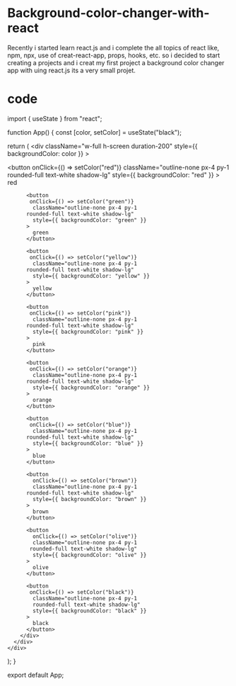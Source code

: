 # Background-color-changer-with-react
Recently i started learn react.js and i complete the all topics of react like, npm, npx, use of creat-react-app, props, hooks, etc. 
so i decided to start creating a projects and i creat my first project a background color changer app with uing react.js its a very small projet.

# code

import { useState } from "react";

function App() {
  const [color, setColor] = useState("black");

  return (
    <div
      className="w-full h-screen duration-200"
      style={{ backgroundColor: color }}
    >
      <div
        className="fixed flex flex-wrap
        justify-center bottom-20 inste-x-0 px-2"
      >
        <div
          className="flex flex-wrap justify-center
          gap-5 shadow-lg bg-white px-3 py-2 rounded-3xl"
        >
          <button
           onClick={() => setColor("red")}
            className="outline-none px-4 py-1
          rounded-full text-white shadow-lg"
            style={{ backgroundColor: "red" }}
          >
            red
          </button>

          <button
           onClick={() => setColor("green")}
            className="outline-none px-4 py-1
          rounded-full text-white shadow-lg"
            style={{ backgroundColor: "green" }}
          >
            green
          </button>

          <button
           onClick={() => setColor("yellow")}
            className="outline-none px-4 py-1
          rounded-full text-white shadow-lg"
            style={{ backgroundColor: "yellow" }}
          >
            yellow
          </button>

          <button
           onClick={() => setColor("pink")}
            className="outline-none px-4 py-1
          rounded-full text-white shadow-lg"
            style={{ backgroundColor: "pink" }}
          >
            pink
          </button>

          <button
           onClick={() => setColor("orange")}
            className="outline-none px-4 py-1
          rounded-full text-white shadow-lg"
            style={{ backgroundColor: "orange" }}
          >
            orange
          </button>

          <button
           onClick={() => setColor("blue")}
            className="outline-none px-4 py-1
          rounded-full text-white shadow-lg"
            style={{ backgroundColor: "blue" }}
          >
            blue
          </button>

          <button
            onClick={() => setColor("brown")}
            className="outline-none px-4 py-1
          rounded-full text-white shadow-lg"
            style={{ backgroundColor: "brown" }}
          >
            brown
          </button>

          <button
            onClick={() => setColor("olive")}
            className="outline-none px-4 py-1
           rounded-full text-white shadow-lg"
            style={{ backgroundColor: "olive" }}
          >
            olive
          </button>

          <button
           onClick={() => setColor("black")}
            className="outline-none px-4 py-1
            rounded-full text-white shadow-lg"
            style={{ backgroundColor: "black" }}
          >
            black
          </button>
        </div>
      </div>
    </div>
  );
}

export default App;
